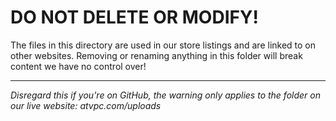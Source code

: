 # DO NOT DELETE OR MODIFY!


The files in this directory are used in our store listings and are linked to on other websites. Removing or renaming anything in this folder will break content we have no control over! 


---

*Disregard this if you're on GitHub, the warning only applies to the folder on our live website: atvpc.com/uploads*